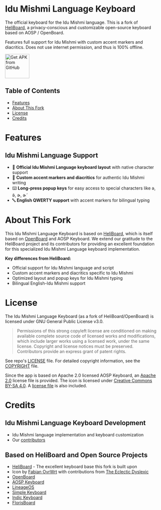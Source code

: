 # Idu Mishmi Language Keyboard
The official keyboard for the Idu Mishmi language. This is a fork of [HeliBoard](https://github.com/Helium314/HeliBoard), a privacy-conscious and customizable open-source keyboard based on AOSP / OpenBoard. 

Features full support for Idu Mishmi with custom accent markers and diacritics. Does not use internet permission, and thus is 100% offline.

[<img src="https://user-images.githubusercontent.com/663460/26973090-f8fdc986-4d14-11e7-995a-e7c5e79ed925.png" alt="Get APK from GitHub" height="80">](https://github.com/akki2825/idu_keyboard/releases/latest)

## Table of Contents

- [Features](#features)
- [About This Fork](#about-this-fork)
- [License](#license)
- [Credits](#credits)

# Features

## Idu Mishmi Language Support
<ul>
  <li>🎯 <strong>Official Idu Mishmi Language keyboard layout</strong> with native character support</li>
  <li>📝 <strong>Custom accent markers and diacritics</strong> for authentic Idu Mishmi writing</li>
  <li>⌨️ <strong>Long-press popup keys</strong> for easy access to special characters like ə, ə̃, ɚ, ɚ̃</li>
  <li>🔤 <strong>English QWERTY support</strong> with accent markers for bilingual typing</li>
</ul>

# About This Fork

This Idu Mishmi Language Keyboard is based on [HeliBoard](https://github.com/Helium314/HeliBoard), which is itself based on [OpenBoard](https://github.com/openboard-team/openboard) and AOSP Keyboard. We extend our gratitude to the HeliBoard project and its contributors for providing an excellent foundation for this specialized Idu Mishmi Language keyboard implementation.

**Key differences from HeliBoard:**
- Official support for Idu Mishmi language and script
- Custom accent markers and diacritics specific to Idu Mishmi
- Optimized layout and popup keys for Idu Mishmi typing
- Bilingual English-Idu Mishmi support

# License

The Idu Mishmi Language Keyboard (as a fork of HeliBoard/OpenBoard) is licensed under GNU General Public License v3.0.

 > Permissions of this strong copyleft license are conditioned on making available complete source code of licensed works and modifications, which include larger works using a licensed work, under the same license. Copyright and license notices must be preserved. Contributors provide an express grant of patent rights.

See repo's [LICENSE](/LICENSE) file. For detailed copyright information, see the [COPYRIGHT](/COPYRIGHT) file.

Since the app is based on Apache 2.0 licensed AOSP Keyboard, an [Apache 2.0](LICENSE-Apache-2.0) license file is provided.
The icon is licensed under [Creative Commons BY-SA 4.0](https://creativecommons.org/licenses/by-sa/4.0/). A [license file](LICENSE-CC-BY-SA-4.0) is also included.

# Credits

## Idu Mishmi Language Keyboard Development
- Idu Mishmi language implementation and keyboard customization
- Our [contributors](https://github.com/akki2825/idu_keyboard/graphs/contributors)

## Based on HeliBoard and Open Source Projects
- [HeliBoard](https://github.com/Helium314/HeliBoard) - The excellent keyboard base this fork is built upon
- Icon by [Fabian OvrWrt](https://github.com/FabianOvrWrt) with contributions from [The Eclectic Dyslexic](https://github.com/the-eclectic-dyslexic)
- [OpenBoard](https://github.com/openboard-team/openboard)
- [AOSP Keyboard](https://android.googlesource.com/platform/packages/inputmethods/LatinIME/)
- [LineageOS](https://review.lineageos.org/admin/repos/LineageOS/android_packages_inputmethods_LatinIME)
- [Simple Keyboard](https://github.com/rkkr/simple-keyboard)
- [Indic Keyboard](https://gitlab.com/indicproject/indic-keyboard)
- [FlorisBoard](https://github.com/florisboard/florisboard/)
